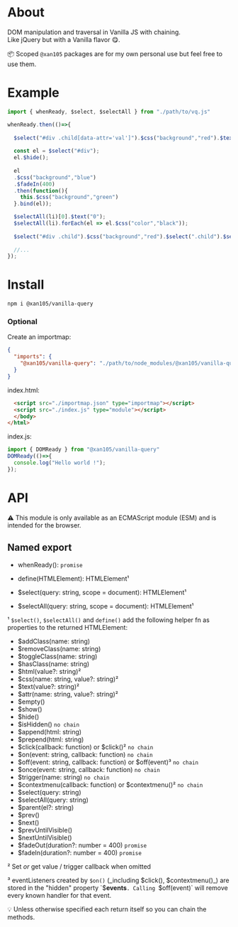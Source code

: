 About
=====

DOM manipulation and traversal in Vanilla JS with chaining.<br/>
Like jQuery but with a Vanilla flavor 😋.

📦 Scoped `@xan105` packages are for my own personal use but feel free to use them.

Example
=======

```js
import { whenReady, $select, $selectAll } from "./path/to/vq.js"

whenReady.then(()=>{
  
  $select("#div .child[data-attr='val']").$css("background","red").$text("Hello World");
  
  const el = $select("#div");
  el.$hide();
  
  el
  .$css("background","blue")
  .$fadeIn(400)
  .then(function(){ 
    this.$css("background","green") 
  }.bind(el));

  $selectAll(li)[0].$text("0");
  $selectAll(li).forEach(el => el.$css("color","black"));
  
  $select("#div .child").$css("background","red").$select(".child").$selectAll("p");
  
  //...
});
```

Install
=======

```
npm i @xan105/vanilla-query
```

### Optional 

Create an importmap:

```json
{
  "imports": {
    "@xan105/vanilla-query": "./path/to/node_modules/@xan105/vanilla-query/dist/vq.min.js"
  }
}
```

index.html:

```html
  <script src="./importmap.json" type="importmap"></script>
  <script src="./index.js" type="module"></script>
  </body>
</html>
```

index.js:

```js
import { DOMReady } from "@xan105/vanilla-query"
DOMReady(()=>{ 
  console.log("Hello world !");
});
```

API
===

⚠️ This module is only available as an ECMAScript module (ESM) and is intended for the browser.

## Named export

- whenReady(): `promise`

- define(HTMLElement): HTMLElement¹
- $select(query: string, scope = document): HTMLElement¹
- $selectAll(query: string, scope = document): HTMLElement¹

¹ `$select()`, `$selectAll()` and `define()` add the following helper fn as properties to the returned HTMLElement:

- $addClass(name: string)
- $removeClass(name: string)
- $toggleClass(name: string)
- $hasClass(name: string)
- $html(value?: string)² 
- $css(name: string, value?: string)²
- $text(value?: string)²
- $attr(name: string, value?: string)²
- $empty()
- $show()
- $hide()
- $isHidden() `no chain`
- $append(html: string)
- $prepend(html: string)
- $click(callback: function) or $click()² `no chain`
- $on(event: string, callback: function) `no chain`
- $off(event: string, callback: function) or $off(event)³ `no chain`
- $once(event: string, callback: function) `no chain`
- $trigger(name: string) `no chain`
- $contextmenu(callback: function) or $contextmenu()² `no chain`
- $select(query: string)
- $selectAll(query: string)
- $parent(el?: string)
- $prev()
- $next()
- $prevUntilVisible()
- $nextUntilVisible()
- $fadeOut(duration?: number = 400) `promise`
- $fadeIn(duration?: number = 400) `promise`

² Set _or_ get value / trigger callback when omitted

³ eventListeners created by `$on()` (_including $click(), $contextmenu()_) are stored in the "hidden" property `$__events__`. Calling `$off(event)` will remove every known handler for that event.

💡 Unless otherwise specified each return itself so you can chain the methods.